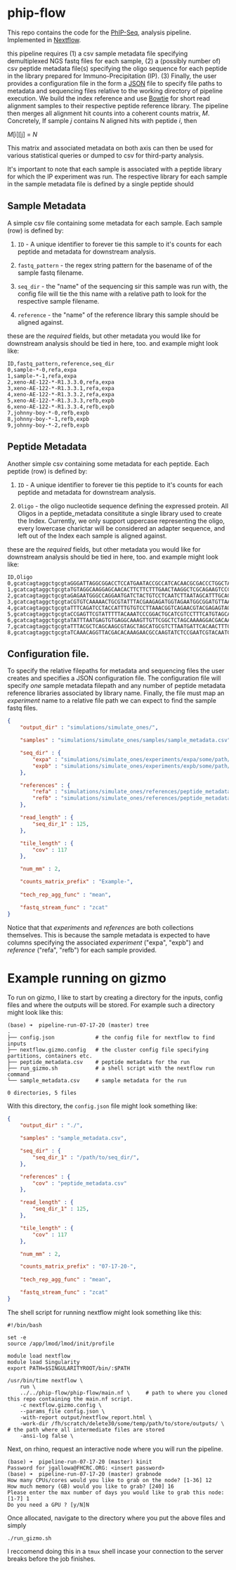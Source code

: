 # phip-flow

This repo contains the code for the 
[PhIP-Seq](https://www.nature.com/articles/s41596-018-0025-6), 
analysis pipeline.
Implemented in 
[Nextflow](https://www.nextflow.io/docs/latest/channel.html).

this pipeline requires
(1) a csv sample metadata file specifying demultiplexed NGS fastq files for each sample,
(2) a (possibly number of) csv peptide metadata file(s) specifying the oligo sequence 
for each peptide in the library prepared for Immuno-Precipitation (IP).
(3) Finally, the user provides a configuration file in the form a
[JSON]() 
file to specify file paths to metadata and sequencing files
relative to the working directory of pipeline execution.
We build the index reference and use
[Bowtie]() 
for short read alignment samples to their respective peptide reference library.
The pipeline then merges all alignment hit counts into a coherent counts matrix, _M_. 
Concretely, If sample $j$ contains N aligned hits with peptide $i$, then

_M_[i][j] = _N_

This matrix and associated metadata on both axis
can then be used for various statistical queries
or dumped to csv for third-party analysis. 

It's important to note that each sample is associated with a peptide library
for which the IP experiment was run. The respective library for each sample 
in the sample metadata file is defined by a single peptide 
should


## Sample Metadata

A simple csv file containing some metadata for each sample.
Each sample (row) is defined by:

 1. `ID` <int> - A unique identifier to forever tie this sample to it's
    counts for each peptide and metadata for downstream analysis.

 2. `fastq_pattern` <str> - the regex string pattern for the basename of
    of the sample fastq filename.

 3. `seq_dir` <str> - the "name" of the sequencing sir this sample was run with,
    the config file will tie the this name with a relative path to look for 
    the respective sample filename.

 4. `reference` <str> - the "name" of the reference library this sample should
    be aligned against. 

these are the _required_ fields, but other metadata you would like for downstream
analysis should be tied in here, too. and example might look like:

```
ID,fastq_pattern,reference,seq_dir
0,sample-*-0,refa,expa
1,sample-*-1,refa,expa
2,xeno-AE-122-*-R1.3.3.0,refa,expa
3,xeno-AE-122-*-R1.3.3.1,refa,expa
4,xeno-AE-122-*-R1.3.3.2,refa,expa
5,xeno-AE-122-*-R1.3.3.3,refb,expb
6,xeno-AE-122-*-R1.3.3.4,refb,expb
7,johnny-boy-*-0,refb,expb
8,johnny-boy-*-1,refb,expb
9,johnny-boy-*-2,refb,expb
```

## Peptide Metadata

Another simple csv containing some metadata for each peptide.
Each peptide (row) is defined by:

 1. `ID` <int> - A unique identifier to forever tie this peptide to it's
    counts for each peptide and metadata for downstream analysis.

 2. `Oligo` <str> - the oligo nucleotide sequence defining the expressed
    protein. All Oligos in a peptide_metadata consititute a single library
    used to create the Index. Currently, we only support uppercase representing
    the oligo, every lowercase charictar will be considered an adapter sequence,
    and left out of the Index each sample is aligned against.

these are the _required_ fields, but other metadata you would like for downstream
analysis should be tied in here, too. and example might look like:

```
ID,Oligo
0,gcatcagtaggctgcgtaGGGATTAGGCGGACCTCCATGAATACCGCCATCACAACGCGACCCTGGCTAGCGGCGTTCACGATCAAAGTTACTTTAGTCATGGCTCCATACtcgttaatatgcctgt
1,gcatcagtaggctgcgtaTGTAGGCAAGGAGCAACACTTCTTCTTTGAACTAAGGCTCGCAGAAGTCCCCCATTCTAGCAGGCCGTGCGATCGGGACCGTCGCTTTATTTCtcgttaatatgcctgt
2,gcatcagtaggctgcgtaGAGAATGGGCCAGGAATGATCTACTGTCCTCAATCTTAATAGCATTTGCACTCACTAGGTAAATTCTAAAAATAACTTAATGCGAATTATGCGtcgttaatatgcctgt
3,gcatcagtaggctgcgtaCGTGTCAAAAACTGCGTATTTACGAAGAGATGGTAGAATGGCGGATGTTAAGATAAGACACGGGGCAGGTTGAATTCCATAAAGTTAGTGGAAtcgttaatatgcctgt
4,gcatcagtaggctgcgtaTTTCAGATCCTACCATTTGTGTCCTTAAACGGTCAGAACGTACGAGAGTAGTATGGGGGTTAAGTGTAAGCAAGATCTGACTTGGCGCATGTCtcgttaatatgcctgt
5,gcatcagtaggctgcgtaCCGAGTTCGTATTTTTACAAATCCCGGACTGCATCGTCCTTTCATGTAGCACGGGCCCTGTGTCAGACGCACGATTTCTCCTAGAATTGCTCTtcgttaatatgcctgt
6,gcatcagtaggctgcgtaTATTTAATGAGTGTGAGGCAAAGTTGTTCGGCTCTAGCAAAAGGACGACAAATGAACTAGCCGGAGAACAGCAGTAGTTAAAAGTTATAAGAAtcgttaatatgcctgt
7,gcatcagtaggctgcgtaTTTACGCTCAGCAAGCGTAGCTAGCATGCGTCTTAATGATTCACAACTTTCCTTTATGCATGAACATTCTCTGTCGCTTGGGGGGATGTACTCtcgttaatatgcctgt
8,gcatcagtaggctgcgtaTCAAACAGGTTACGACACAAAGAACGCCAAGTATCTCCGAATCGTACAATCGTGTAGATTTGTTGAGATAGAGTTAACGTAGAGCGCAATTCAtcgttaatatgcctgt
```

## Configuration file.

To specify the relative filepaths for metadata and sequencing files
the user creates and specifies a JSON configuration file. 
The configuration file will specify _one_ sample metadata filepath
and any number of peptide metadata reference libraries associated by
library name. Finally, the file must map an _experiment_ name to a relative
file path we can expect to find the sample fastq files.

```JSON
{
    "output_dir" : "simulations/simulate_ones/",

    "samples" : "simulations/simulate_ones/samples/sample_metadata.csv",

    "seq_dir" : {
        "expa" : "simulations/simulate_ones/experiments/expa/some/path/",
        "expb" : "simulations/simulate_ones/experiments/expb/some/path/"
    },

    "references" : {
        "refa" : "simulations/simulate_ones/references/peptide_metadata_a.csv",
        "refb" : "simulations/simulate_ones/references/peptide_metadata_b.csv"
    },

    "read_length" : {
        "seq_dir_1" : 125,
    },

    "tile_length" : {
        "cov" : 117
    },

    "num_mm" : 2,

    "counts_matrix_prefix" : "Example-",
    
    "tech_rep_agg_func" : "mean",

    "fastq_stream_func" : "zcat"
}
```

Notice that that _experiments_ and _references_ are both collections themselves. 
This is because the sample metadata is expected to have columns specifying
the associated _experiment_ ("expa", "expb") and _reference_ ("refa", "refb") 
for each sample provided. 

# Example running on gizmo

To run on gizmo, I like to start by creating a directory for the inputs, config files
and where the outputs will be stored. For example such a directory might look like this:

```
(base) ➜  pipeline-run-07-17-20 (master) tree
.
├── config.json             # the config file for nextflow to find inputs
├── nextflow.gizmo.config   # the cluster config file specifying partitions, containers etc.
├── peptide_metadata.csv    # peptide metadata for the run
├── run_gizmo.sh            # a shell script with the nextflow run command
└── sample_metadata.csv     # sample metadata for the run

0 directories, 5 files 
```

With this directory, the `config.json` file might look something like:

```json
{
    "output_dir" : "./",

    "samples" : "sample_metadata.csv",

    "seq_dir" : {
        "seq_dir_1" : "/path/to/seq_dir/",
    },

    "references" : {
        "cov" : "peptide_metadata.csv"
    },

    "read_length" : {
        "seq_dir_1" : 125,
    },

    "tile_length" : {
        "cov" : 117
    },

    "num_mm" : 2,

    "counts_matrix_prefix" : "07-17-20-",
    
    "tech_rep_agg_func" : "mean",

    "fastq_stream_func" : "zcat"
}
```

The shell script for running nextflow might look something like this:
```
#!/bin/bash

set -e
source /app/lmod/lmod/init/profile

module load nextflow
module load Singularity
export PATH=$SINGULARITYROOT/bin/:$PATH

/usr/bin/time nextflow \
    run \
    ../../phip-flow/phip-flow/main.nf \     # path to where you cloned this repo containing the main.nf script.
    -c nextflow.gizmo.config \
    --params_file config.json \
    -with-report output/nextflow_report.html \
    -work-dir /fh/scratch/delete30/some/temp/path/to/store/outputs/ \ # the path where all intermediate files are stored
    -ansi-log false \
```


Next, on rhino, request an interactive node where you will run the pipeline.

```
(base) ➜  pipeline-run-07-17-20 (master) kinit
Password for jgallowa@FHCRC.ORG: <insert password>
(base) ➜  pipeline-run-07-17-20 (master) grabnode
How many CPUs/cores would you like to grab on the node? [1-36] 12
How much memory (GB) would you like to grab? [240] 16
Please enter the max number of days you would like to grab this node: [1-7] 1
Do you need a GPU ? [y/N]N
```

Once allocated, navigate to the directory where you put the above files and simply

```
./run_gizmo.sh
```

I reccomend doing this in a `tmux` shell incase your connection to the server breaks before the job finishes.



